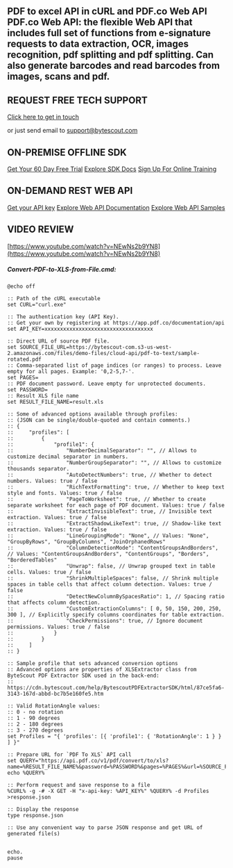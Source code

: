 ## PDF to excel API in cURL and PDF.co Web API PDF.co Web API: the flexible Web API that includes full set of functions from e-signature requests to data extraction, OCR, images recognition, pdf splitting and pdf splitting. Can also generate barcodes and read barcodes from images, scans and pdf.

## REQUEST FREE TECH SUPPORT

[Click here to get in touch](https://bytescout.zendesk.com/hc/en-us/requests/new?subject=PDF.co%20Web%20API%20Question)

or just send email to [support@bytescout.com](mailto:support@bytescout.com?subject=PDF.co%20Web%20API%20Question) 

## ON-PREMISE OFFLINE SDK 

[Get Your 60 Day Free Trial](https://bytescout.com/download/web-installer?utm_source=github-readme)
[Explore SDK Docs](https://bytescout.com/documentation/index.html?utm_source=github-readme)
[Sign Up For Online Training](https://academy.bytescout.com/)


## ON-DEMAND REST WEB API

[Get your API key](https://pdf.co/documentation/api?utm_source=github-readme)
[Explore Web API Documentation](https://pdf.co/documentation/api?utm_source=github-readme)
[Explore Web API Samples](https://github.com/bytescout/ByteScout-SDK-SourceCode/tree/master/PDF.co%20Web%20API)

## VIDEO REVIEW

[https://www.youtube.com/watch?v=NEwNs2b9YN8](https://www.youtube.com/watch?v=NEwNs2b9YN8)




<!-- code block begin -->

##### **Convert-PDF-to-XLS-from-File.cmd:**
    
```
@echo off

:: Path of the cURL executable
set CURL="curl.exe"

:: The authentication key (API Key).
:: Get your own by registering at https://app.pdf.co/documentation/api
set API_KEY=xxxxxxxxxxxxxxxxxxxxxxxxxxxxxxxxxxx

:: Direct URL of source PDF file.
set SOURCE_FILE_URL=https://bytescout-com.s3-us-west-2.amazonaws.com/files/demo-files/cloud-api/pdf-to-text/sample-rotated.pdf
:: Comma-separated list of page indices (or ranges) to process. Leave empty for all pages. Example: '0,2-5,7-'.
set PAGES=
:: PDF document password. Leave empty for unprotected documents.
set PASSWORD=
:: Result XLS file name
set RESULT_FILE_NAME=result.xls

:: Some of advanced options available through profiles:
:: (JSON can be single/double-quoted and contain comments.)
:: {
::     "profiles": [
::         {
::             "profile1": {
::                 "NumberDecimalSeparator": "", // Allows to customize decimal separator in numbers.
::                 "NumberGroupSeparator": "", // Allows to customize thousands separator.
::                 "AutoDetectNumbers": true, // Whether to detect numbers. Values: true / false
::                 "RichTextFormatting": true, // Whether to keep text style and fonts. Values: true / false
::                 "PageToWorksheet": true, // Whether to create separate worksheet for each page of PDF document. Values: true / false
::                 "ExtractInvisibleText": true, // Invisible text extraction. Values: true / false
::                 "ExtractShadowLikeText": true, // Shadow-like text extraction. Values: true / false
::                 "LineGroupingMode": "None", // Values: "None", "GroupByRows", "GroupByColumns", "JoinOrphanedRows"
::                 "ColumnDetectionMode": "ContentGroupsAndBorders", // Values: "ContentGroupsAndBorders", "ContentGroups", "Borders", "BorderedTables"
::                 "Unwrap": false, // Unwrap grouped text in table cells. Values: true / false
::                 "ShrinkMultipleSpaces": false, // Shrink multiple spaces in table cells that affect column detection. Values: true / false
::                 "DetectNewColumnBySpacesRatio": 1, // Spacing ratio that affects column detection.
::                 "CustomExtractionColumns": [ 0, 50, 150, 200, 250, 300 ], // Explicitly specify columns coordinates for table extraction.
::                 "CheckPermissions": true, // Ignore document permissions. Values: true / false
::             }
::         }
::     ]
:: }

:: Sample profile that sets advanced conversion options
:: Advanced options are properties of XLSExtractor class from ByteScout PDF Extractor SDK used in the back-end:
:: https://cdn.bytescout.com/help/BytescoutPDFExtractorSDK/html/87ce5fa6-3143-167d-abbd-bc7b5e160fe5.htm

:: Valid RotationAngle values:
:: 0 - no rotation
:: 1 - 90 degrees
:: 2 - 180 degrees
:: 3 - 270 degrees
set Profiles = "{ 'profiles': [{ 'profile1': { 'RotationAngle': 1 } } ] }"

:: Prepare URL for `PDF To XLS` API call
set QUERY="https://api.pdf.co/v1/pdf/convert/to/xls?name=%RESULT_FILE_NAME%&password=%PASSWORD%&pages=%PAGES%&url=%SOURCE_FILE_URL%"
echo %QUERY%

:: Perform request and save response to a file
%CURL% -g -# -X GET -H "x-api-key: %API_KEY%" %QUERY% -d Profiles >response.json

:: Display the response
type response.json

:: Use any convenient way to parse JSON response and get URL of generated file(s)


echo.
pause
```

<!-- code block end -->